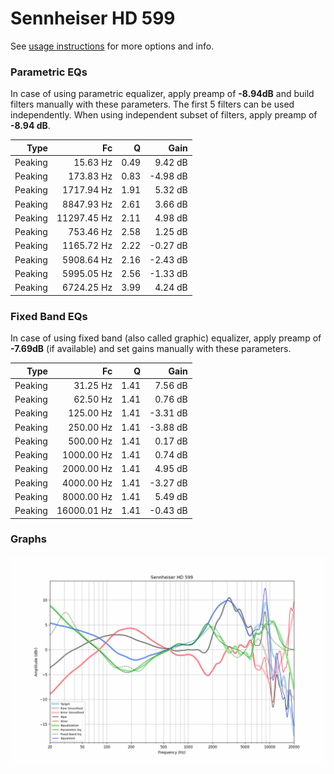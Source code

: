 # Sennheiser HD 599
See [usage instructions](https://github.com/jaakkopasanen/AutoEq#usage) for more options and info.

### Parametric EQs
In case of using parametric equalizer, apply preamp of **-8.94dB** and build filters manually
with these parameters. The first 5 filters can be used independently.
When using independent subset of filters, apply preamp of **-8.94 dB**.

| Type    | Fc          |    Q | Gain     |
|--------:|------------:|-----:|---------:|
| Peaking | 15.63 Hz    | 0.49 | 9.42 dB  |
| Peaking | 173.83 Hz   | 0.83 | -4.98 dB |
| Peaking | 1717.94 Hz  | 1.91 | 5.32 dB  |
| Peaking | 8847.93 Hz  | 2.61 | 3.66 dB  |
| Peaking | 11297.45 Hz | 2.11 | 4.98 dB  |
| Peaking | 753.46 Hz   | 2.58 | 1.25 dB  |
| Peaking | 1165.72 Hz  | 2.22 | -0.27 dB |
| Peaking | 5908.64 Hz  | 2.16 | -2.43 dB |
| Peaking | 5995.05 Hz  | 2.56 | -1.33 dB |
| Peaking | 6724.25 Hz  | 3.99 | 4.24 dB  |

### Fixed Band EQs
In case of using fixed band (also called graphic) equalizer, apply preamp of **-7.69dB**
(if available) and set gains manually with these parameters.

| Type    | Fc          |    Q | Gain     |
|--------:|------------:|-----:|---------:|
| Peaking | 31.25 Hz    | 1.41 | 7.56 dB  |
| Peaking | 62.50 Hz    | 1.41 | 0.76 dB  |
| Peaking | 125.00 Hz   | 1.41 | -3.31 dB |
| Peaking | 250.00 Hz   | 1.41 | -3.88 dB |
| Peaking | 500.00 Hz   | 1.41 | 0.17 dB  |
| Peaking | 1000.00 Hz  | 1.41 | 0.74 dB  |
| Peaking | 2000.00 Hz  | 1.41 | 4.95 dB  |
| Peaking | 4000.00 Hz  | 1.41 | -3.27 dB |
| Peaking | 8000.00 Hz  | 1.41 | 5.49 dB  |
| Peaking | 16000.01 Hz | 1.41 | -0.43 dB |

### Graphs
![](./Sennheiser%20HD%20599.png)
